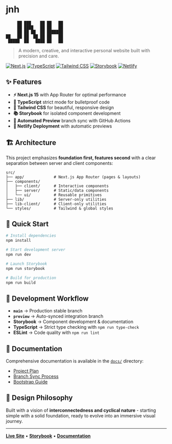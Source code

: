 # jnh

```ascii
     ██ ███    ██ ██   ██
     ██ ████   ██ ██   ██
     ██ ██ ██  ██ ███████
██   ██ ██  ██ ██ ██   ██
 █████  ██   ████ ██   ██
```

> A modern, creative, and interactive personal website built with precision and care.

[![Next.js](https://img.shields.io/badge/Next.js-15-black?logo=next.js)](https://nextjs.org/)
[![TypeScript](https://img.shields.io/badge/TypeScript-5-blue?logo=typescript)](https://www.typescriptlang.org/)
[![Tailwind CSS](https://img.shields.io/badge/Tailwind_CSS-3-38B2AC?logo=tailwind-css)](https://tailwindcss.com/)
[![Storybook](https://img.shields.io/badge/Storybook-8-FF4785?logo=storybook)](https://storybook.js.org/)
[![Netlify](https://img.shields.io/badge/Netlify-00C7B7?logo=netlify)](https://www.netlify.com/)

## ✨ Features

- **⚡ Next.js 15** with App Router for optimal performance
- **🎯 TypeScript** strict mode for bulletproof code
- **🎨 Tailwind CSS** for beautiful, responsive design
- **📚 Storybook** for isolated component development
- **🔄 Automated Preview** branch sync with GitHub Actions
- **🚀 Netlify Deployment** with automatic previews

## 🏗️ Architecture

This project emphasizes **foundation first, features second** with a clear separation between server and client components:

```text
src/
├── app/             # Next.js App Router (pages & layouts)
├── components/
│   ├── client/      # Interactive components
│   ├── server/      # Static/data components
│   └── ui/          # Reusable primitives
├── lib/             # Server-only utilities
├── lib-client/      # Client-only utilities
└── styles/          # Tailwind & global styles
```

## 🚀 Quick Start

```bash
# Install dependencies
npm install

# Start development server
npm run dev

# Launch Storybook
npm run storybook

# Build for production
npm run build
```

## 🌟 Development Workflow

- **`main`** → Production stable branch
- **`preview`** → Auto-synced integration branch
- **Storybook** → Component development & documentation
- **TypeScript** → Strict type checking with `npm run type-check`
- **ESLint** → Code quality with `npm run lint`

## 📖 Documentation

Comprehensive documentation is available in the [`docs/`](./docs/) directory:

- [Project Plan](./docs/plan.md)
- [Branch Sync Process](./docs/branch-sync.md)
- [Bootstrap Guide](./docs/bootstrap.md)

## 🎨 Design Philosophy

Built with a vision of **interconnectedness and cyclical nature** - starting simple with a solid foundation, ready to evolve into an immersive visual journey.

---

**[Live Site](https://jamesnavinhill.netlify.app)** • **[Storybook](https://jamesnavinhill-storybook.netlify.app)** • **[Documentation](./docs/)**
